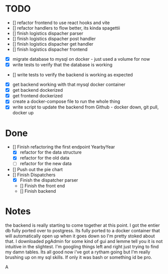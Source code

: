 # TODO


- [] refactor frontend to use react hooks and vite
- [] refactor handlers to flow better, its kinda spagettii
- [] finish logistics dispacher parser
- [] finish logistics dispacher post handler
- [] finish logistics dispacher get handler
- [] finish logistics dispacher frontend
- [X] migrate database to mysql on docker - just used a volume for now
- [X] write tests to verify that the database is working
- [] write tests to verify the backend is working as expected
- [X] get backend working with that mysql docker container
- [X] get backend dockerized
- [X] get frontend dockerized
- [X] create a docker-compose file to run the whole thing
- [X] write script to update the backend from Github - docker down, git pull, docker up

# Done

- [] Finish refactoring the first endpoint YearbyYear
   - [X] refactor for the data structure
   - [X] refactor for the old data
   - [ ] refactor for the new data
- [] Push out the pie chart
- [] Finish Dispatchers
    - [X] Finish the dispatcher parser
    - [] Finish the front end
    - [] Finish backend 

# Notes

the backend is really starting to come together at this point. I got the entier db fully ported over to postgress. Its fully ported to a docker container that will automatically open up when it goes down so I'm pretty stoked about that. I downloaded pgAdmin for some kind of gui and lemme tell you it is not intuitive in the slightest. I'm googling things left and right just trying to find my damn tables. Its all good now i've got a rytham going but I'm really brushing up on my sql skills. If only it was bash or something id be pro. 

A
